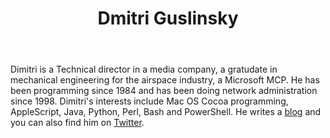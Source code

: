﻿---
title: Dmitri Guslinsky
description: ""
image: /images/author/dmitri-guslinsky.jpg
social:
- icon: fab fa-facebook
  link: https://facebook.com/#
- icon: fab fa-twitter
  link: https://twitter.com/#
- icon: fab fa-github
  link: https://github.com/#
- icon: fas fa-link
  link: http://dimig.blogspot.com
- icon: fab fa-linkedin-in
  link: https://www.linkedin.com/in/#/
- icon: fab fa-youtube
  link: '#'
- icon: fab fa-twitch
  link: https://www.twitch.tv/#

---
Dimitri is a Technical director in a media company, a gratudate in mechanical engineering for the airspace industry, a Microsoft MCP. He has been programming since 1984 and has been doing network administration since 1998. Dimitri's interests include Mac OS Cocoa programming, AppleScript, Java, Python, Perl, Bash and PowerShell. He writes a <a href="http://dimig.blogspot.com">blog</a> and you can also find him on <a href="http://twitter.com/akaDimiG">Twitter</a>.
